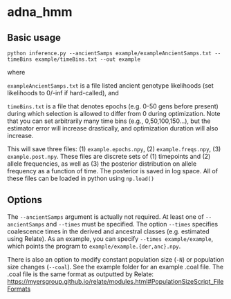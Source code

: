 # adna_hmm

## Basic usage

`
python inference.py --ancientSamps example/exampleAncientSamps.txt --timeBins example/timeBins.txt --out example
`

where 

`exampleAncientSamps.txt` is a file listed ancient genotype likelihoods (set likelihoods to 0/-inf if hard-called), and

`timeBins.txt` is a file that denotes epochs (e.g. 0-50 gens before present) during which selection is allowed to differ from 0 during optimization. Note that you can set arbitrarily many time bins (e.g., 0,50,100,150...), but the estimator error will increase drastically, and optimization duration will also increase.

This will save three files: (1) `example.epochs.npy`, (2) `example.freqs.npy`, (3) `example.post.npy`. These files are discrete sets of (1) timepoints and (2) allele frequencies, as well as (3) the posterior distribution on allele frequency as a function of time. The posterior is saved in log space. All of these files can be loaded in python using `np.load()`

## Options

The `--ancientSamps` argument is actually not required. At least one of `--ancientSamps` and `--times` must be specified. The option `--times` specifies coalescence times in the derived and ancestral classes (e.g. estimated using Relate). As an example, you can specify `--times example/example`, which points the program to `example/example.{der,anc}.npy`.

There is also an option to modify constant population size (`-N`) or population size changes (`--coal`). See the example folder for an example .coal file. The .coal file is the same format as outputted by Relate: https://myersgroup.github.io/relate/modules.html#PopulationSizeScript_FileFormats
